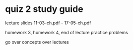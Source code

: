 #  quiz 2 study guide

lecture slides 11-03-ch.pdf - 17-05-ch.pdf

homework 3, homework 4, end of lecture practice problems 

go over concepts over lectures

